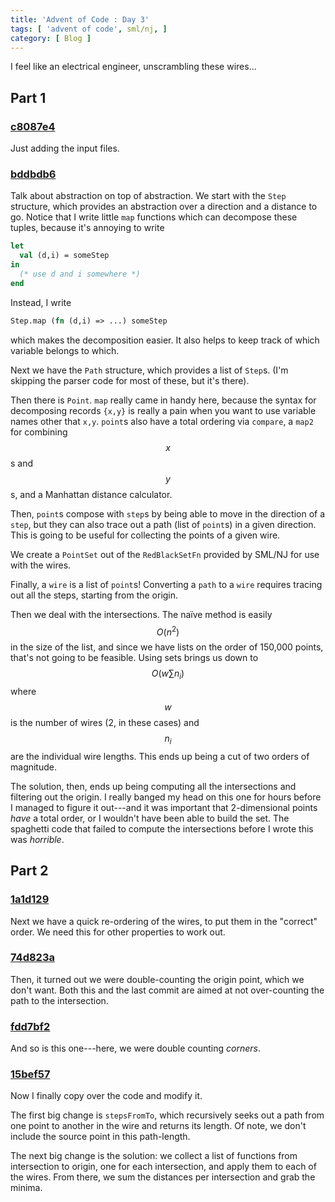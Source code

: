 ```yaml
---
title: 'Advent of Code : Day 3'
tags: [ 'advent of code', sml/nj, ]
category: [ Blog ]
---
```


I feel like an electrical engineer, unscrambling these wires…

## Part 1

### [c8087e4](https://github.com/benknoble/advent2019/commit/c8087e4ebc3fd50ecc07cc37f281db1e1fc6ec14)

Just adding the input files.

### [bddbdb6](https://github.com/benknoble/advent2019/commit/bddbdb6839f92a683926ccd5b298181b813de18e)

Talk about abstraction on top of abstraction. We start with the `Step`
structure, which provides an abstraction over a direction and a distance to go.
Notice that I write little `map` functions which can decompose these tuples,
because it's annoying to write

```sml
let
  val (d,i) = someStep
in
  (* use d and i somewhere *)
end
```

Instead, I write

```sml
Step.map (fn (d,i) => ...) someStep
```

which makes the decomposition easier. It also helps to keep track of which
variable belongs to which.

Next we have the `Path` structure, which provides a list of `Step`s. (I'm
skipping the parser code for most of these, but it's there).

Then there is `Point`. `map` really came in handy here, because the syntax for
decomposing records `{x,y}` is really a pain when you want to use variable names
other that `x,y`. `point`s also have a total ordering via `compare`, a `map2`
for combining $$x$$s and $$y$$s, and a Manhattan distance calculator.

Then, `point`s compose with `step`s by being able to move in the direction of a
`step`, but they can also trace out a path (list of `point`s) in a given
direction. This is going to be useful for collecting the points of a given wire.

We create a `PointSet` out of the `RedBlackSetFn` provided by SML/NJ for use
with the wires.

Finally, a `wire` is a list of `point`s! Converting a `path` to a `wire`
requires tracing out all the steps, starting from the origin.

Then we deal with the intersections. The naïve method is easily $$O(n^2)$$ in
the size of the list, and since we have lists on the order of 150,000 points,
that's not going to be feasible. Using sets brings us down to $$O(w \sum{n_i})$$
where $$w$$ is the number of wires (2, in these cases) and $$n_i$$ are the
individual wire lengths. This ends up being a cut of two orders of magnitude.

The solution, then, ends up being computing all the intersections and filtering
out the origin. I really banged my head on this one for hours before I managed
to figure it out---and it was important that 2-dimensional points *have* a total
order, or I wouldn't have been able to build the set. The spaghetti code that
failed to compute the intersections before I wrote this was *horrible*.

## Part 2

### [1a1d129](https://github.com/benknoble/advent2019/commit/1a1d129aefb48710cb6ba0cfee5a5fb85b671bb6)

Next we have a quick re-ordering of the wires, to put them in the "correct"
order. We need this for other properties to work out.

### [74d823a](https://github.com/benknoble/advent2019/commit/74d823a6734b52bef02be4112f690d676942f876)

Then, it turned out we were double-counting the origin point, which we don't
want. Both this and the last commit are aimed at not over-counting the path to
the intersection.

### [fdd7bf2](https://github.com/benknoble/advent2019/commit/fdd7bf22cea28357493c697ccb1a052d8cce5ab9)

And so is this one---here, we were double counting *corners*.

### [15bef57](https://github.com/benknoble/advent2019/commit/15bef57ebce4445d018ac6e9b16ae787561358e5)

Now I finally copy over the code and modify it.

The first big change is `stepsFromTo`, which recursively seeks out a path from
one point to another in the wire and returns its length. Of note, we don't
include the source point in this path-length.

The next big change is the solution: we collect a list of functions from
intersection to origin, one for each intersection, and apply them to each of the
wires. From there, we sum the distances per intersection and grab the minima.
